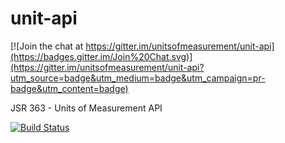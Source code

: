 unit-api
========

[![Join the chat at https://gitter.im/unitsofmeasurement/unit-api](https://badges.gitter.im/Join%20Chat.svg)](https://gitter.im/unitsofmeasurement/unit-api?utm_source=badge&utm_medium=badge&utm_campaign=pr-badge&utm_content=badge)

JSR 363 - Units of Measurement API

[![Build Status](https://travis-ci.org/unitsofmeasurement/unit-api.svg?branch=master)](https://travis-ci.org/unitsofmeasurement/unit-api)
